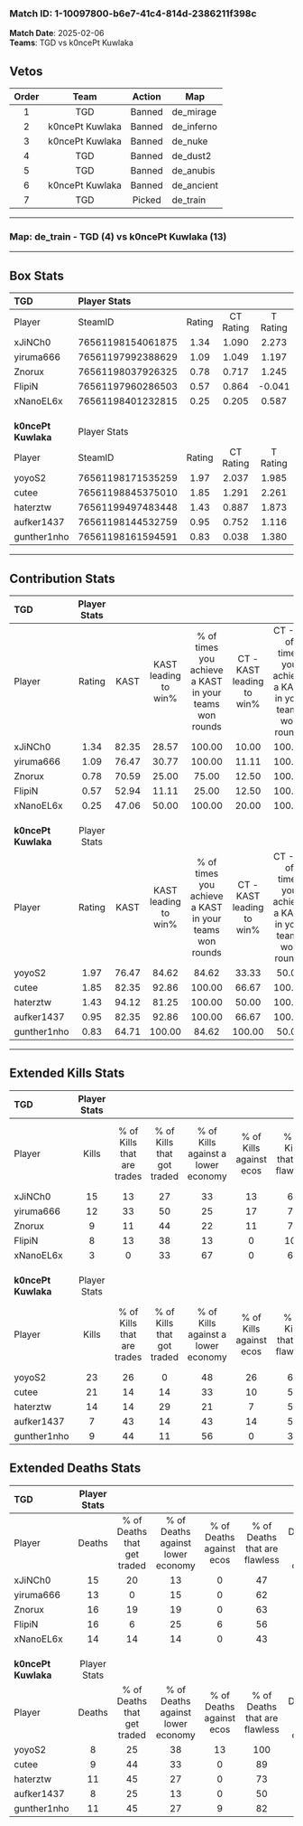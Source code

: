 ### Match ID: 1-10097800-b6e7-41c4-814d-2386211f398c  
**Match Date**: 2025-02-06  
**Teams**: TGD vs k0ncePt Kuwlaka  

## Vetos  

| Order | Team | Action | Map |
| :---: | :--: | :----: | --- |
| 1 | TGD | Banned | de_mirage |
| 2 | k0ncePt Kuwlaka | Banned | de_inferno |
| 3 | k0ncePt Kuwlaka | Banned | de_nuke |
| 4 | TGD | Banned | de_dust2 |
| 5 | TGD | Banned | de_anubis |
| 6 | k0ncePt Kuwlaka | Banned | de_ancient |
| 7 | TGD | Picked | de_train |

---  

### **Map**: de_train - TGD (4) vs k0ncePt Kuwlaka (13)  
---  

## Box Stats  

| **TGD**             | Player Stats      |        |           |          |       |       |       |         |        |      |     |
| :- | :- | :-: | :-: | :-: | :-: | :-: | :-: | :-: | :-: | :-: | :-: |
| Player              | SteamID           | Rating | CT Rating | T Rating | KAST  |  ADR  | Kills | Assists | Deaths | K/D  | HS% |
| xJiNCh0             | 76561198154061875 |  1.34  |   1.090   |  2.273   | 82.35 | 110.5 |  15   |    6    |   15   | 1.00 | 40  |
| yiruma666           | 76561197992388629 |  1.09  |   1.049   |  1.197   | 76.47 | 79.0  |  12   |    3    |   13   | 0.92 | 25  |
| Znorux              | 76561198037926325 |  0.78  |   0.717   |  1.245   | 70.59 | 72.7  |   9   |    2    |   16   | 0.56 | 33  |
| FlipiN              | 76561197960286503 |  0.57  |   0.864   |  -0.041  | 52.94 | 55.7  |   8   |    6    |   16   | 0.50 | 50  |
| xNanoEL6x           | 76561198401232815 |  0.25  |   0.205   |  0.587   | 47.06 | 38.7  |   3   |    2    |   14   | 0.21 | 33  |
|                     |                   |        |           |          |       |       |       |         |        |      |     |
|                     |                   |        |           |          |       |       |       |         |        |      |     |
|                     |                   |        |           |          |       |       |       |         |        |      |     |
| **k0ncePt Kuwlaka** | Player Stats      |        |           |          |       |       |       |         |        |      |     |
| Player              | SteamID           | Rating | CT Rating | T Rating | KAST  |  ADR  | Kills | Assists | Deaths | K/D  | HS% |
| yoyoS2              | 76561198171535259 |  1.97  |   2.037   |  1.985   | 76.47 | 129.2 |  23   |    3    |   8    | 2.88 | 34  |
| cutee               | 76561198845375010 |  1.85  |   1.291   |  2.261   | 82.35 | 122.1 |  21   |    2    |   9    | 2.33 | 80  |
| haterztw            | 76561199497483448 |  1.43  |   0.887   |  1.873   | 94.12 | 91.7  |  14   |    3    |   11   | 1.27 | 64  |
| aufker1437          | 76561198144532759 |  0.95  |   0.752   |  1.116   | 82.35 | 52.0  |   7   |    2    |   8    | 0.88 | 71  |
| gunther1nho         | 76561198161594591 |  0.83  |   0.038   |  1.380   | 64.71 | 56.4  |   9   |    0    |   11   | 0.82 | 100 |
---  

## Contribution Stats  

| **TGD**             | Player Stats |       |                      |                                                        |                           |                                                             |                          |                                                            |
| :- | :-: | :-: | :-: | :-: | :-: | :-: | :-: | :-: |
| Player              |    Rating    | KAST  | KAST leading to win% | % of times you achieve a KAST in your teams won rounds | CT - KAST leading to win% | CT - % of times you achieve a KAST in your teams won rounds | T - KAST leading to win% | T - % of times you achieve a KAST in your teams won rounds |
| xJiNCh0             |     1.34     | 82.35 |        28.57         |                         100.00                         |           10.00           |                           100.00                            |          75.00           |                           100.00                           |
| yiruma666           |     1.09     | 76.47 |        30.77         |                         100.00                         |           11.11           |                           100.00                            |          75.00           |                           100.00                           |
| Znorux              |     0.78     | 70.59 |        25.00         |                         75.00                          |           12.50           |                           100.00                            |          50.00           |                           66.67                            |
| FlipiN              |     0.57     | 52.94 |        11.11         |                         25.00                          |           12.50           |                           100.00                            |           0.00           |                            0.00                            |
| xNanoEL6x           |     0.25     | 47.06 |        50.00         |                         100.00                         |           20.00           |                           100.00                            |          100.00          |                           100.00                           |
|                     |              |       |                      |                                                        |                           |                                                             |                          |                                                            |
|                     |              |       |                      |                                                        |                           |                                                             |                          |                                                            |
|                     |              |       |                      |                                                        |                           |                                                             |                          |                                                            |
| **k0ncePt Kuwlaka** | Player Stats |       |                      |                                                        |                           |                                                             |                          |                                                            |
| Player              |    Rating    | KAST  | KAST leading to win% | % of times you achieve a KAST in your teams won rounds | CT - KAST leading to win% | CT - % of times you achieve a KAST in your teams won rounds | T - KAST leading to win% | T - % of times you achieve a KAST in your teams won rounds |
| yoyoS2              |     1.97     | 76.47 |        84.62         |                         84.62                          |           33.33           |                            50.00                            |          100.00          |                           90.91                            |
| cutee               |     1.85     | 82.35 |        92.86         |                         100.00                         |           66.67           |                           100.00                            |          100.00          |                           100.00                           |
| haterztw            |     1.43     | 94.12 |        81.25         |                         100.00                         |           50.00           |                           100.00                            |          91.67           |                           100.00                           |
| aufker1437          |     0.95     | 82.35 |        92.86         |                         100.00                         |           66.67           |                           100.00                            |          100.00          |                           100.00                           |
| gunther1nho         |     0.83     | 64.71 |        100.00        |                         84.62                          |          100.00           |                            50.00                            |          100.00          |                           90.91                            |
---  

## Extended Kills Stats  

| **TGD**             | Player Stats |                            |                            |                                    |                         |                              |                                 |                                       |                    |           |
| :- | :-: | :-: | :-: | :-: | :-: | :-: | :-: | :-: | :-: | :-: |
| Player              |    Kills     | % of Kills that are trades | % of Kills that got traded | % of Kills against a lower economy | % of Kills against ecos | % of Kills that are flawless | % of Kills that are close duels | % of Kills that are assisted by flash | Pistol Round Kills | AWP Kills |
| xJiNCh0             |      15      |             13             |             27             |                 33                 |           13            |              67              |                0                |                  13                   |         0          |     2     |
| yiruma666           |      12      |             33             |             50             |                 25                 |           17            |              75              |                0                |                   0                   |         0          |     2     |
| Znorux              |      9       |             11             |             44             |                 22                 |           11            |              78              |                0                |                  22                   |         0          |     1     |
| FlipiN              |      8       |             13             |             38             |                 13                 |            0            |             100              |                0                |                   0                   |         4          |     1     |
| xNanoEL6x           |      3       |             0              |             33             |                 67                 |            0            |              67              |                0                |                  33                   |         0          |     0     |
|                     |              |                            |                            |                                    |                         |                              |                                 |                                       |                    |           |
|                     |              |                            |                            |                                    |                         |                              |                                 |                                       |                    |           |
|                     |              |                            |                            |                                    |                         |                              |                                 |                                       |                    |           |
| **k0ncePt Kuwlaka** | Player Stats |                            |                            |                                    |                         |                              |                                 |                                       |                    |           |
| Player              |    Kills     | % of Kills that are trades | % of Kills that got traded | % of Kills against a lower economy | % of Kills against ecos | % of Kills that are flawless | % of Kills that are close duels | % of Kills that are assisted by flash | Pistol Round Kills | AWP Kills |
| yoyoS2              |      23      |             26             |             0              |                 48                 |           26            |              61              |               17                |                   0                   |         7          |     3     |
| cutee               |      21      |             14             |             14             |                 33                 |           10            |              57              |               14                |                   5                   |         0          |     5     |
| haterztw            |      14      |             14             |             29             |                 21                 |            7            |              50              |               14                |                  21                   |         0          |     0     |
| aufker1437          |      7       |             43             |             14             |                 43                 |           14            |              57              |               29                |                   0                   |         0          |     1     |
| gunther1nho         |      9       |             44             |             11             |                 56                 |            0            |              33              |               11                |                   0                   |         0          |     1     |
## Extended Deaths Stats  

| **TGD**             | Player Stats |                             |                                   |                          |                               |                            |                           |               |
| :- | :-: | :-: | :-: | :-: | :-: | :-: | :-: | :-: |
| Player              |    Deaths    | % of Deaths that get traded | % of Deaths against lower economy | % of Deaths against ecos | % of Deaths that are flawless | % of Deaths that are close | % of Deaths while blinded | Deaths to AWP |
| xJiNCh0             |      15      |             20              |                13                 |            0             |              47               |             20             |             7             |       2       |
| yiruma666           |      13      |              0              |                15                 |            0             |              62               |             15             |             0             |       3       |
| Znorux              |      16      |             19              |                19                 |            0             |              63               |             13             |            13             |       0       |
| FlipiN              |      16      |              6              |                25                 |            6             |              56               |             19             |             6             |       1       |
| xNanoEL6x           |      14      |             14              |                14                 |            0             |              43               |             14             |             0             |       1       |
|                     |              |                             |                                   |                          |                               |                            |                           |               |
|                     |              |                             |                                   |                          |                               |                            |                           |               |
|                     |              |                             |                                   |                          |                               |                            |                           |               |
| **k0ncePt Kuwlaka** | Player Stats |                             |                                   |                          |                               |                            |                           |               |
| Player              |    Deaths    | % of Deaths that get traded | % of Deaths against lower economy | % of Deaths against ecos | % of Deaths that are flawless | % of Deaths that are close | % of Deaths while blinded | Deaths to AWP |
| yoyoS2              |      8       |             25              |                38                 |            13            |              100              |             0              |            13             |       0       |
| cutee               |      9       |             44              |                33                 |            0             |              89               |             0              |             0             |       2       |
| haterztw            |      11      |             45              |                27                 |            0             |              73               |             0              |             0             |       2       |
| aufker1437          |      8       |             25              |                13                 |            0             |              50               |             0              |            13             |       0       |
| gunther1nho         |      11      |             45              |                27                 |            9             |              82               |             0              |            27             |       0       |
